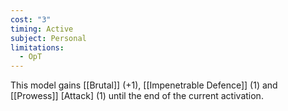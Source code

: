 ```yaml
---
cost: "3"
timing: Active
subject: Personal
limitations:
  - OpT
---
```

This model gains [[Brutal]] (+1), [[Impenetrable Defence]] (1) and [[Prowess]] [Attack] (1) until the end of the current activation.